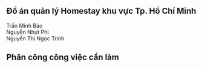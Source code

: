 ## Đồ án quản lý Homestay khu vực Tp. Hồ Chí Minh
<div id="header">
<span>Trần Minh Bảo</span></br>
<span>Nguyễn Nhựt Phi</span></br>
<span>Nguyễn Thị Ngọc Trinh</span>
</div>

## Phân công công việc cần làm



